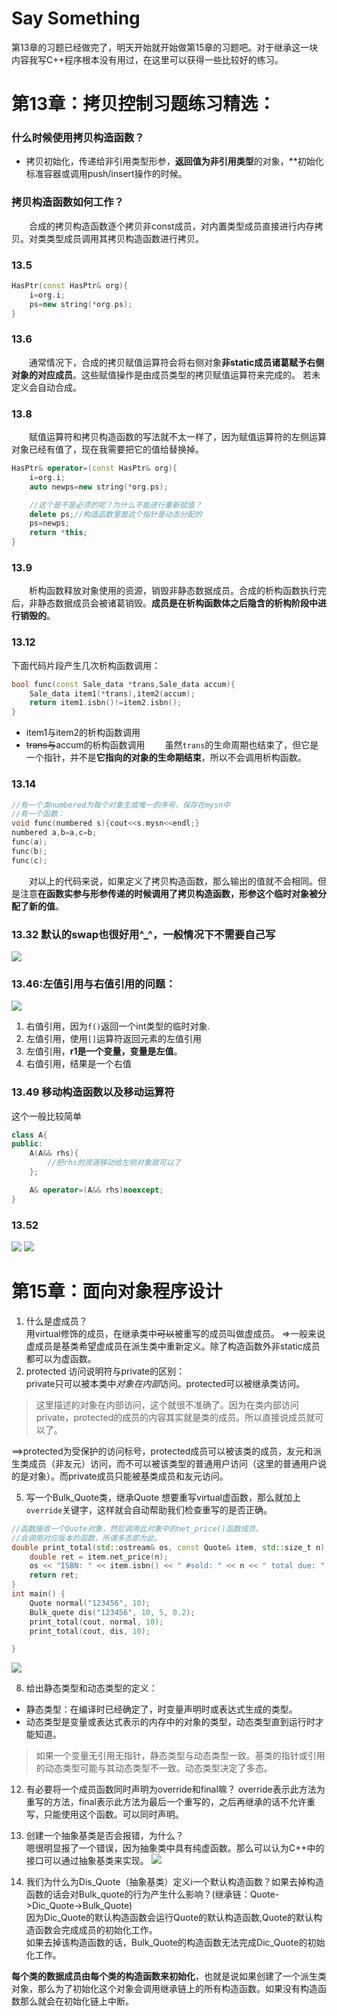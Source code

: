 # Say Something
第13章的习题已经做完了，明天开始就开始做第15章的习题吧。对于继承这一块内容我写C++程序根本没有用过，在这里可以获得一些比较好的练习。

# 第13章：拷贝控制习题练习精选：
### 什么时候使用拷贝构造函数？
- 拷贝初始化，传递给非引用类型形参，**返回值为非引用类型**的对象，**初始化标准容器或调用push/insert操作的时候。
### 拷贝构造函数如何工作？
&emsp;&emsp;合成的拷贝构造函数逐个拷贝非const成员，对内置类型成员直接进行内存拷贝。对类类型成员调用其拷贝构造函数进行拷贝。

### 13.5 
```cpp
HasPtr(const HasPtr& org){
    i=org.i;
    ps=new string(*org.ps);
}
```
### 13.6
&emsp;&emsp;通常情况下，合成的拷贝赋值运算符会将右侧对象**非static成员诸葛赋予右侧对象的对应成员**。这些赋值操作是由成员类型的拷贝赋值运算符来完成的。
若未定义会自动合成。

### 13.8
&emsp;&emsp;赋值运算符和拷贝构造函数的写法就不太一样了，因为赋值运算符的左侧运算对象已经有值了，现在我需要把它的值给替换掉。
```cpp
HasPtr& operator=(const HasPtr& org){
    i=org.i;
    auto newps=new string(*org.ps);

    //这个是不是必须的呢？为什么不能进行重新赋值？
    delete ps;//构造函数里面这个指针是动态分配的
    ps=newps;
    return *this;
}
```

### 13.9
&emsp;&emsp;析构函数释放对象使用的资源，销毁非静态数据成员。合成的析构函数执行完后，非静态数据成员会被诸葛销毁。**成员是在析构函数体之后隐含的析构阶段中进行销毁的**。

### 13.12
下面代码片段产生几次析构函数调用：
```cpp
bool func(const Sale_data *trans,Sale_data accum){
    Sale_data item1(*trans),item2(accum);
    return item1.isbn()!=item2.isbn();
}
```
- item1与item2的析构函数调用
- ~~trans与~~accum的析构函数调用
&emsp;&emsp;虽然`trans`的生命周期也结束了，但它是一个指针，并不是**它指向的对象的生命期结束**，所以不会调用析构函数。

### 13.14
```cpp
//有一个类numbered为每个对象生成唯一的序号，保存在mysn中
//有一个函数：
void func(numbered s){cout<<s.mysn<<endl;}
numbered a,b=a,c=b;
func(a);
func(b);
func(c);
```
&emsp;&emsp;对以上的代码来说，如果定义了拷贝构造函数，那么输出的值就不会相同。但是注意**在函数实参与形参传递的时候调用了拷贝构造函数，形参这个临时对象被分配了新的值**。


### 13.32 默认的swap也很好用^_^，一般情况下不需要自己写
![](Images/3.png)

### 13.46:左值引用与右值引用的问题：
![](Images/4.png)  

1. 右值引用，因为`f()`返回一个int类型的临时对象.
2. 左值引用，使用`[]`运算符返回元素的左值引用
3. 左值引用，**r1是一个变量，变量是左值**。
4. 右值引用，结果是一个右值


### 13.49 移动构造函数以及移动运算符    
这个一般比较简单
```cpp
class A{
public:
    A(A&& rhs){
        //把rhs的资源移动给左侧对象就可以了        
    };

    A& operator=(A&& rhs)noexcept;
}
```


### 13.52
![](Images/5.png)
![](Images/6.png)

# 第15章：面向对象程序设计
1. 什么是虚成员？  
用virtual修饰的成员，在继承类中~~可以~~被重写的成员叫做虚成员。
=>一般来说虚成员是基类希望虚成员在派生类中重新定义。除了构造函数外非static成员都可以为虚函数。
2. protected 访问说明符与private的区别：  
private只可以被本类中*对象在内部*访问。protected可以被继承类访问。
>这里描述的对象在内部访问，这个就很不准确了。因为在类内部访问private，protected的成员的内容其实就是类的成员。所以直接说成员就可以了。   
 
==>protected为受保护的访问标号，protected成员可以被该类的成员，友元和派生类成员（非友元）访问，而不可以被该类型的普通用户访问（这里的普通用户说的是对象）。而private成员只能被基类成员和友元访问。

5. 写一个Bulk_Quote类，继承Quote
想要重写virtual虚函数，那么就加上`override`关键字，这样就会自动帮助我们检查重写的是否正确。
```cpp
//函数接收一个Quote对象，然后调用此对象中的net_price()函数成员。
//会调用对应版本的函数，所谓多态即为此。
double print_total(std::ostream& os, const Quote& item, std::size_t n) {
	double ret = item.net_price(n);
	os << "ISBN: " << item.isbn() << " #sold: " << n << " total due: " << ret << endl;
	return ret;
}
int main() {
	Quote normal("123456", 10);
	Bulk_quete dis("123456", 10, 5, 0.2);
	print_total(cout, normal, 10);
	print_total(cout, dis, 10);

}
```
![](Images/7.png)

8. 给出静态类型和动态类型的定义：
- 静态类型：在编译时已经确定了，时变量声明时或表达式生成的类型。
- 动态类型是变量或表达式表示的内存中的对象的类型，动态类型直到运行时才能知道。
>如果一个变量无引用无指针，静态类型与动态类型一致。基类的指针或引用的动态类型可能与其动态类型不一致。动态类型决定了多态。

12. 有必要将一个成员函数同时声明为override和final嘛？
override表示此方法为重写的方法，final表示此方法为最后一个重写的，之后再继承的话不允许重写，只能使用这个函数。可以同时声明。

17. 创建一个抽象基类是否会报错，为什么？  
嗯很明显报了一个错误，因为抽象类中具有纯虚函数。那么可以认为C++中的接口可以通过抽象基类来实现。
![](Images/8.png)

25. 我们为什么为Dis_Quote（抽象基类）定义i一个默认构造函数？如果去掉构造函数的话会对Bulk_quote的行为产生什么影响？(继承链：Quote->Dic_Quote->Bulk_Quote)  
因为Dic_Quote的默认构造函数会运行Quote的默认构造函数,Quote的默认构造函数会完成成员的初始化工作。  
如果去掉该构造函数的话，Bulk_Quote的构造函数无法完成Dic_Quote的初始化工作。  

**每个类的数据成员由每个类的构造函数来初始化**，也就是说如果创建了一个派生类对象，那么为了初始化这个对象会调用继承链上的所有构造函数。如果没有构造函数那么就会在初始化链上中断。